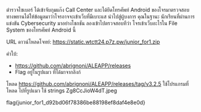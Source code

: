 ตำรวจไซเบอร์ ได้เข้าจับกุมแก๊ง Call Center และได้ยึดโทรศัพท์ Android ของโจรมาตรวจสอบ ทางพยานได้ให้ข้อมูลมาว่าโจรอาจจะเข้าเว็บที่มีเบาะแส นำไปสู่ผู้บงการ 
คุณในฐานะ นักเรียนที่ผ่านการแข่งขัน Cybersecurity มาอย่างโชกชัน ลองเข้าไปตรวจสอบทีว่า โจรเข้าเว็บอะไรใน File System ของโทรศัพท์ Android นี้ 

URL ดาวน์โหลดโจทย์:  https://static.wtctt24.p7z.pw/junior_for1.zip 

คำใบ้:
- https://github.com/abrignoni/ALEAPP/releases
- Flag อยู่ในรูปแมว ที่ได้มาจากลิงก์

โหลด https://github.com/abrignoni/ALEAPP/releases/tag/v3.2.5
ใช้โปรแกรมที่โหลด
ไปที่รูปแมว
ใช้ strings Zg8CcJioW4dT.jpeg

flag{junior_for1_d92bd06f78386be88198ef8daf4e8e0d}
